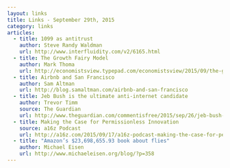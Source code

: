 ```yaml
---
layout: links
title: Links - September 29th, 2015
category: links
articles:
  - title: 1099 as antitrust
    author: Steve Randy Waldman
    url: http://www.interfluidity.com/v2/6165.html
  - title: The Growth Fairy Model
    author: Mark Thoma
    url: http://economistsview.typepad.com/economistsview/2015/09/the-growth-fairy-model.html
  - title: Airbnb and San Francisco
    author: Sam Altman 
    url: http://blog.samaltman.com/airbnb-and-san-francisco
  - title: Jeb Bush is the ultimate anti-internet candidate
    author: Trevor Timm
    source: The Guardian
    url: http://www.theguardian.com/commentisfree/2015/sep/26/jeb-bush-ultimate-anti-internet-candidate
  - title: Making the Case for Permissionless Innovation
    source: a16z Podcast
    url: http://a16z.com/2015/09/17/a16z-podcast-making-the-case-for-permissionless-innovation/
  - title: "Amazon’s $23,698,655.93 book about flies"
    author: Michael Eisen
    url: http://www.michaeleisen.org/blog/?p=358
---
```

